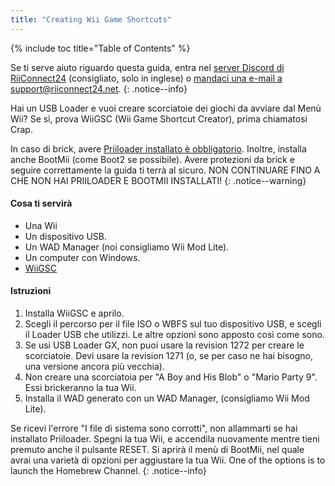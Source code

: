 ```yaml
---
title: "Creating Wii Game Shortcuts"
---
```


{% include toc title="Table of Contents" %}

Se ti serve aiuto riguardo questa guida, entra nel [server Discord di RiiConnect24](https://discord.gg/b4Y7jfD) (consigliato, solo in inglese) o [mandaci una e-mail a support@riiconnect24.net](mailto:support@riiconnect24.net).
{: .notice--info}

Hai un USB Loader e vuoi creare scorciatoie dei giochi da avviare dal Menù Wii? Se sì, prova WiiGSC (Wii Game Shortcut Creator), prima chiamatosi Crap.

In caso di brick, avere [Priiloader installato è obbligatorio](/priiloader). Inoltre, installa anche BootMii (come Boot2 se possibile). Avere protezioni da brick e seguire correttamente la guida ti terrà al sicuro. NON CONTINUARE FINO A CHE NON HAI PRIILOADER E BOOTMII INSTALLATI!
{: .notice--warning}

#### Cosa ti servirà

* Una Wii
* Un dispositivo USB.
* Un WAD Manager (noi consigliamo Wii Mod Lite).
* Un computer con Windows.
* [WiiGSC](https://wiidatabase.de/downloads/pc-tools/wiigsc-ehemals-crap/)

#### Istruzioni

1. Installa WiiGSC e aprilo.
2. Scegli il percorso per il file ISO o WBFS sul tuo dispositivo USB, e scegli il Loader USB che utilizzi. Le altre opzioni sono apposto così come sono.
3. Se usi USB Loader GX, non puoi usare la revision 1272 per creare le scorciatoie. Devi usare la revision 1271 (o, se per caso ne hai bisogno, una versione ancora più vecchia).
4. Non creare una scorciatoia per "A Boy and His Blob" o "Mario Party 9". Essi brickeranno la tua Wii.
5. Installa il WAD generato con un WAD Manager, (consigliamo Wii Mod Lite).

Se ricevi l'errore "I file di sistema sono corrotti", non allammarti se hai installato Priiloader. Spegni la tua Wii, e accendila nuovamente mentre tieni premuto anche il pulsante RESET. Si aprirà il menù di BootMii, nel quale avrai una varietà di opzioni per aggiustare la tua Wii. One of the options is to launch the Homebrew Channel.
{: .notice--info}
